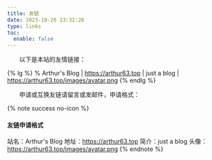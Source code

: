 ```yaml
---
title: 友链
date: 2023-10-26 23:32:26
type: links
toc:
  enable: false
---
```


&emsp;&emsp;以下是本站的友情链接：

{% lg %}
% Arthur's Blog | https://arthur63.top | just a blog | https://arthur63.top/images/avatar.png
{% endlg %}

&emsp;&emsp;申请或互换友链请留言或发邮件，申请格式：

{% note success no-icon %}
#### 友链申请格式
站名：Arthur\'s Blog
地址：https://arthur63.top
简介：just a blog
头像：https://arthur63.top/images/avatar.png
{% endnote %}
